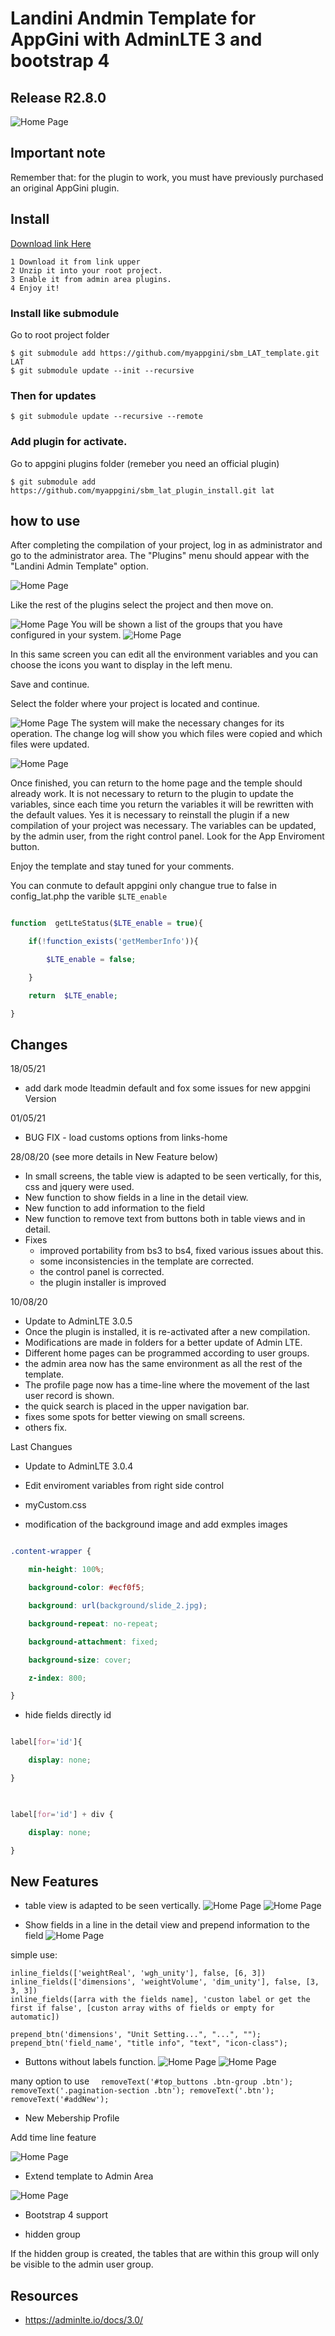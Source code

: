 
# Landini Andmin Template for AppGini with AdminLTE 3 and bootstrap 4

## Release R2.8.0


![Home Page](https://raw.githubusercontent.com/myappgini/LandiniAdminTemplate/master/LAT/screenshots/Template001.PNG)

## Important note

Remember that: for the plugin to work, you must have previously purchased an original AppGini plugin.

## Install
[Download link Here](https://github.com/myappgini/sbm_LAT_template)

    1 Download it from link upper
    2 Unzip it into your root project.
    3 Enable it from admin area plugins.
    4 Enjoy it!

### Install like submodule
Go to root project folder

    $ git submodule add https://github.com/myappgini/sbm_LAT_template.git LAT
    $ git submodule update --init --recursive

### Then for updates
    $ git submodule update --recursive --remote

### Add plugin for activate.
Go to appgini plugins folder (remeber you need an official plugin)

    $ git submodule add https://github.com/myappgini/sbm_lat_plugin_install.git lat
    

## how to use

After completing the compilation of your project, log in as administrator and go to the administrator area. The "Plugins" menu should appear with the "Landini Admin Template" option.


![Home Page](https://raw.githubusercontent.com/myappgini/LandiniAdminTemplate/master/LAT/screenshots/plugin000.PNG)


Like the rest of the plugins select the project and then move on.


![Home Page](https://raw.githubusercontent.com/myappgini/LandiniAdminTemplate/master/LAT/screenshots/plugin001.PNG)
You will be shown a list of the groups that you have configured in your system.
![Home Page](https://raw.githubusercontent.com/myappgini/LandiniAdminTemplate/master/LAT/screenshots/plugin002.PNG)


In this same screen you can edit all the environment variables and you can choose the icons you want to display in the left menu.

Save and continue.

Select the folder where your project is located and continue.


![Home Page](https://raw.githubusercontent.com/myappgini/LandiniAdminTemplate/master/LAT/screenshots/plugin003.PNG)
The system will make the necessary changes for its operation.
The change log will show you which files were copied and which files were updated.


![Home Page](https://raw.githubusercontent.com/myappgini/LandiniAdminTemplate/master/LAT/screenshots/plugin004.PNG)


Once finished, you can return to the home page and the temple should already work.
It is not necessary to return to the plugin to update the variables, since each time you return the variables it will be rewritten with the default values. Yes it is necessary to reinstall the plugin if a new compilation of your project was necessary.
The variables can be updated, by the admin user, from the right control panel. Look for the App Enviroment button.

Enjoy the template and stay tuned for your comments.

You can conmute to default appgini only changue true to false in config_lat.php the varible ```$LTE_enable```

```php

function  getLteStatus($LTE_enable = true){

    if(!function_exists('getMemberInfo')){

        $LTE_enable = false;

    }

    return  $LTE_enable;

}

```

## Changes
18/05/21
- add dark mode lteadmin default and fox some issues for new appgini Version

01/05/21
- BUG FIX - load customs options from links-home

28/08/20 (see more details in New Feature below)
- In small screens, the table view is adapted to be seen vertically, for this, css and jquery were used.
- New function to show fields in a line in the detail view.
- New function to add information to the field
- New function to remove text from buttons both in table views and in detail.
- Fixes
     - improved portability from bs3 to bs4, fixed various issues about this.
     - some inconsistencies in the template are corrected.
     - the control panel is corrected.
     - the plugin installer is improved

10/08/20
- Update to AdminLTE 3.0.5
- Once the plugin is installed, it is re-activated after a new compilation.
- Modifications are made in folders for a better update of Admin LTE.
- Different home pages can be programmed according to user groups.
- the admin area now has the same environment as all the rest of the template.
- The profile page now has a time-line where the movement of the last user record is shown.
- the quick search is placed in the upper navigation bar.
- fixes some spots for better viewing on small screens.
- others fix.

Last Changues

- Update to AdminLTE 3.0.4

- Edit enviroment variables from right side control

- myCustom.css

- modification of the background image and add exmples images

```css

.content-wrapper {

    min-height: 100%;

    background-color: #ecf0f5;

    background: url(background/slide_2.jpg);

    background-repeat: no-repeat;

    background-attachment: fixed;

    background-size: cover;

    z-index: 800;

}

```

- hide fields directly id

```css

label[for='id']{

    display: none;

}

  

label[for='id'] + div {

    display: none;

}

```

## New Features

- table view is adapted to be seen vertically.
![Home Page](https://raw.githubusercontent.com/myappgini/LandiniAdminTemplate/master/LAT/screenshots/TableNormalView.png)
![Home Page](https://raw.githubusercontent.com/myappgini/LandiniAdminTemplate/master/LAT/screenshots/TableSamallScreen.png)

- Show fields in a line in the detail view and prepend information to the field
![Home Page](https://raw.githubusercontent.com/myappgini/LandiniAdminTemplate/master/LAT/screenshots/Prepend_info.png.PNG)

simple use:

    inline_fields(['weightReal', 'wgh_unity'], false, [6, 3])
    inline_fields(['dimensions', 'weightVolume', 'dim_unity'], false, [3, 3, 3])
    inline_fields([arra with the fields name], 'custon label or get the first if false', [custon array withs of fields or empty for automatic])

    prepend_btn('dimensions', "Unit Setting...", "...", "");
    prepend_btn('field_name', "title info", "text", "icon-class");


- Buttons without labels function.
![Home Page](https://raw.githubusercontent.com/myappgini/LandiniAdminTemplate/master/LAT/screenshots/buttons_without_label.png)
![Home Page](https://raw.githubusercontent.com/myappgini/LandiniAdminTemplate/master/LAT/screenshots/buttons_without_label_TV.png)

many option to use
``  
    removeText('#top_buttons .btn-group .btn');
    removeText('.pagination-section .btn');
    removeText('.btn');
    removeText('#addNew');
``

- New Mebership Profile

Add time line feature

![Home Page](https://raw.githubusercontent.com/myappgini/LandiniAdminTemplate/master/LAT/screenshots/Template003.PNG)

- Extend template to Admin Area

![Home Page](https://raw.githubusercontent.com/myappgini/LandiniAdminTemplate/master/LAT/screenshots/Template011.PNG)

- Bootstrap 4 support

- hidden group

If the hidden group is created, the tables that are within this group will only be visible to the admin user group.

## Resources
  
- https://adminlte.io/docs/3.0/
